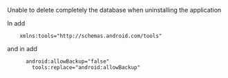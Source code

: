Unable to delete completely the database when uninstalling the application

In <manifest> add
```
    xmlns:tools="http://schemas.android.com/tools"
```
and in <application> add
```
      android:allowBackup="false"
   		tools:replace="android:allowBackup"
```
